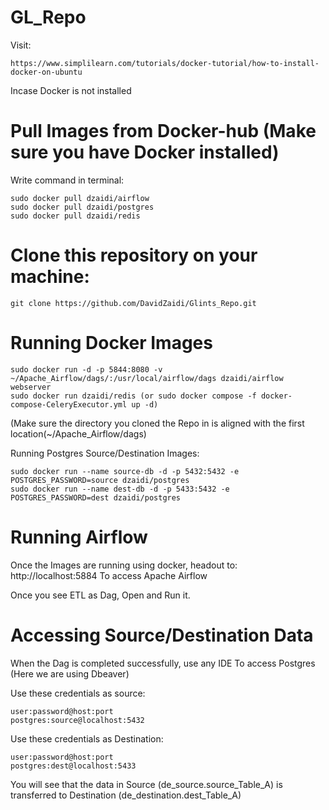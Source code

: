 # GL_Repo

Visit:

	https://www.simplilearn.com/tutorials/docker-tutorial/how-to-install-docker-on-ubuntu

Incase Docker is not installed

# Pull Images from Docker-hub (Make sure you have Docker installed)


Write command in terminal:

	sudo docker pull dzaidi/airflow
	sudo docker pull dzaidi/postgres
	sudo docker pull dzaidi/redis

# Clone this repository on your machine:
	git clone https://github.com/DavidZaidi/Glints_Repo.git

# Running Docker Images

	sudo docker run -d -p 5844:8080 -v ~/Apache_Airflow/dags/:/usr/local/airflow/dags dzaidi/airflow webserver 
	sudo docker run dzaidi/redis (or sudo docker compose -f docker-compose-CeleryExecutor.yml up -d)

(Make sure the directory you cloned the Repo in is aligned with the first location(~/Apache_Airflow/dags)

Running Postgres Source/Destination Images:

	sudo docker run --name source-db -d -p 5432:5432 -e POSTGRES_PASSWORD=source dzaidi/postgres
	sudo docker run --name dest-db -d -p 5433:5432 -e POSTGRES_PASSWORD=dest dzaidi/postgres

# Running Airflow

Once the Images are running using docker, headout to:
	http://localhost:5884 To access Apache Airflow
	
Once you see ETL as Dag, Open and Run it.

# Accessing Source/Destination Data

When the Dag is completed successfully, use any IDE To access Postgres (Here we are using Dbeaver)

Use these credentials as source:
	
	user:password@host:port
	postgres:source@localhost:5432
	
Use these credentials as Destination:		

	user:password@host:port
	postgres:dest@localhost:5433


You will see that the data in Source (de_source.source_Table_A) is transferred to Destination (de_destination.dest_Table_A)


